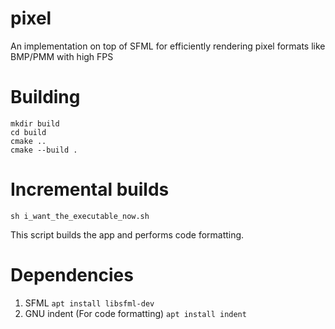 # pixel
An implementation on top of SFML for efficiently rendering pixel formats like BMP/PMM with high FPS

# Building
    mkdir build
    cd build
    cmake ..
    cmake --build .
    
#  Incremental builds
    sh i_want_the_executable_now.sh
This script builds the app and performs code formatting. 

# Dependencies 
1. SFML
```apt install libsfml-dev```
2. GNU indent (For code formatting)
```apt install indent```
